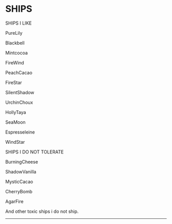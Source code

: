 # SHIPS

SHIPS I LIKE

PureLily

Blackbell

Mintcocoa

FireWind

PeachCacao

FireStar

SilentShadow

UrchinChoux

HollyTaya

SeaMoon

Espresseleine

WindStar



SHIPS I DO NOT TOLERATE

BurningCheese

ShadowVanilla

MysticCacao

CherryBomb

AgarFire

And other toxic ships i do not ship.

---------------------------------------

